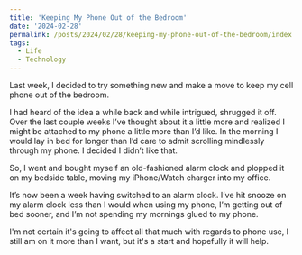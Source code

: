 ```yaml
---
title: 'Keeping My Phone Out of the Bedroom'
date: '2024-02-28'
permalink: /posts/2024/02/28/keeping-my-phone-out-of-the-bedroom/index.html
tags:
  - Life
  - Technology
---
```


Last week, I decided to try something new and make a move to keep my cell phone out of the bedroom.
<!-- excerpt -->

I had heard of the idea a while back and while intrigued, shrugged it off. Over the last couple weeks I’ve thought about it a little more and realized I might be attached to my phone a little more than I’d like. In the morning I would lay in bed for longer than I’d care to admit scrolling mindlessly through my phone. I decided I didn’t like that.

So, I went and bought myself an old-fashioned alarm clock and plopped it on my bedside table, moving my iPhone/Watch charger into my office.

It’s now been a week having switched to an alarm clock. I’ve hit snooze on my alarm clock less than I would when using my phone, I’m getting out of bed sooner, and I’m not spending my mornings glued to my phone.

I'm not certain it's going to affect all that much with regards to phone use, I still am on it more than I want, but it's a start and hopefully it will help.